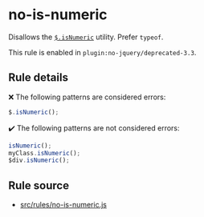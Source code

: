 # no-is-numeric

Disallows the [`$.isNumeric`](https://api.jquery.com/jQuery.isNumeric/) utility. Prefer `typeof`.

This rule is enabled in `plugin:no-jquery/deprecated-3.3`.

## Rule details

❌ The following patterns are considered errors:
```js
$.isNumeric();
```

✔️ The following patterns are not considered errors:
```js
isNumeric();
myClass.isNumeric();
$div.isNumeric();
```

## Rule source

* [src/rules/no-is-numeric.js](/src/rules/no-is-numeric.js)
